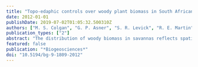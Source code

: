 ```yaml
---
title: "Topo-edaphic controls over woody plant biomass in South African savannas"
date: 2012-01-01
publishDate: 2019-07-02T01:05:32.500310Z
authors: ["M. S. Colgan", "G. P. Asner", "S. R. Levick", "R. E. Martin", "O. A. Chadwick"]
publication_types: ["2"]
abstract: "The distribution of woody biomass in savannas reflects spatial patterns fundamental to ecosystem processes, such as water flow, competition, and herbivory, and is a key contributor to savanna ecosystem services, such as fuelwood supply. While total precipitation sets an upper bound on savanna woody biomass, the extent to which substrate and terrain constrain trees and shrubs below this maximum remains poorly understood, often occluded by local-scale disturbances such as fire and trampling. Here we investigate the role of hillslope topography and soil properties in controlling woody plant aboveground biomass (AGB) in Kruger National Park, South Africa. Large-area sampling with airborne Light Detection and Ranging (LiDAR) provided a means to average across local-scale disturbances, revealing an unexpectedly linear relationship between AGB and hillslope-position on basalts, where biomass levels were lowest on crests, and linearly increased toward streams (R2 = 0.91). The observed pattern was different on granite substrates, where AGB exhibited a strongly non-linear relationship with hillslope position: AGB was high on crests, decreased midslope, and then increased near stream channels (R2 = 0.87). Overall, we observed 5-to-8-fold lower AGB on clayey, basalt-derived soil than on granites, and we suggest this is due to herbivore-fire interactions rather than lower hydraulic conductivity or clay shrinkage/swelling, as previously hypothesized. By mapping AGB within and outside fire and herbivore exclosures, we found that basalt-derived soils support tenfold higher AGB in the absence of fire and herbivory, suggesting high clay content alone is not a proximal limitation on AGB. Understanding how fire and herbivory contribute to AGB heterogeneity is critical to predicting future savanna carbon storage under a changing climate."
featured: false
publication: "*Biogeosciences*"
doi: "10.5194/bg-9-1809-2012"
---
```


